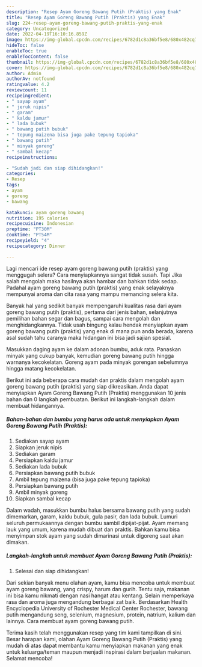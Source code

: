```yaml
---
description: "Resep Ayam Goreng Bawang Putih (Praktis) yang Enak"
title: "Resep Ayam Goreng Bawang Putih (Praktis) yang Enak"
slug: 224-resep-ayam-goreng-bawang-putih-praktis-yang-enak
category: Uncategorized
date: 2022-04-19T16:10:16.859Z
image: https://img-global.cpcdn.com/recipes/6782d1c8a36bf5e8/680x482cq70/ayam-goreng-bawang-putih-praktis-foto-resep-utama.jpg
hideToc: false
enableToc: true
enableTocContent: false
thumbnail: https://img-global.cpcdn.com/recipes/6782d1c8a36bf5e8/680x482cq70/ayam-goreng-bawang-putih-praktis-foto-resep-utama.jpg
cover: https://img-global.cpcdn.com/recipes/6782d1c8a36bf5e8/680x482cq70/ayam-goreng-bawang-putih-praktis-foto-resep-utama.jpg
author: Admin
authorAv: notfound
ratingvalue: 4.2
reviewcount: 11
recipeingredient:
- " sayap ayam"
- " jeruk nipis"
- " garam"
- " kaldu jamur"
- " lada bubuk"
- " bawang putih bubuk"
- " tepung maizena bisa juga pake tepung tapioka"
- " bawang putih"
- " minyak goreng"
- " sambal kecap"
recipeinstructions:

- "Sudah jadi dan siap dihidangkan!"
categories:
- Resep
tags:
- ayam
- goreng
- bawang

katakunci: ayam goreng bawang 
nutrition: 195 calories
recipecuisine: Indonesian
preptime: "PT30M"
cooktime: "PT54M"
recipeyield: "4"
recipecategory: Dinner

---
```



Lagi mencari ide resep ayam goreng bawang putih (praktis) yang menggugah selera? Cara menyiapkannya sangat tidak susah. Tapi Jika salah mengolah maka hasilnya akan hambar dan bahkan tidak sedap. Padahal ayam goreng bawang putih (praktis) yang enak selayaknya mempunyai aroma dan cita rasa yang mampu memancing selera kita.


Banyak hal yang sedikit banyak mempengaruhi kualitas rasa dari ayam goreng bawang putih (praktis), pertama dari jenis bahan, selanjutnya pemilihan bahan segar dan bagus, sampai cara mengolah dan menghidangkannya. Tidak usah bingung kalau hendak menyiapkan ayam goreng bawang putih (praktis) yang enak di mana pun anda berada, karena asal sudah tahu caranya maka hidangan ini bisa jadi sajian spesial.

Masukkan daging ayam ke dalam adonan bumbu, aduk rata. Panaskan minyak yang cukup banyak, kemudian goreng bawang putih hingga warnanya kecokelatan. Goreng ayam pada minyak gorengan sebelumnya hingga matang kecokelatan.


Berikut ini ada beberapa cara mudah dan praktis dalam mengolah ayam goreng bawang putih (praktis) yang siap dikreasikan. Anda dapat menyiapkan Ayam Goreng Bawang Putih (Praktis) menggunakan 10 jenis bahan dan 0 langkah pembuatan. Berikut ini langkah-langkah dalam membuat hidangannya.

<!--inarticleads1-->

##### Bahan-bahan dan bumbu yang harus ada untuk menyiapkan Ayam Goreng Bawang Putih (Praktis):

1. Sediakan  sayap ayam
1. Siapkan  jeruk nipis
1. Sediakan  garam
1. Persiapkan  kaldu jamur
1. Sediakan  lada bubuk
1. Persiapkan  bawang putih bubuk
1. Ambil  tepung maizena (bisa juga pake tepung tapioka)
1. Persiapkan  bawang putih
1. Ambil  minyak goreng
1. Siapkan  sambal kecap


Dalam wadah, masukkan bumbu halus bersama bawang putih yang sudah dimemarkan, garam, kaldu bubuk, gula pasir, dan lada bubuk. Lumuri seluruh permukaannya dengan bumbu sambil dipijat-pijat. Ayam memang lauk yang umum, karena mudah dibuat dan praktis. Bahkan kamu bisa menyimpan stok ayam yang sudah dimarinasi untuk digoreng saat akan dimakan. 

<!--inarticleads2-->

##### Langkah-langkah untuk membuat Ayam Goreng Bawang Putih (Praktis):


1. Selesai dan siap dihidangkan!

Dari sekian banyak menu olahan ayam, kamu bisa mencoba untuk membuat ayam goreng bawang, yang crispy, harum dan gurih. Tentu saja, makanan ini bisa kamu nikmati dengan nasi hangat atau kentang. Selain memperkaya rasa dan aroma juga mengandung berbagai zat baik. Berdasarkan Health Encyclopedia University of Rochester Medical Center Rochester, bawang putih mengandung seng, selenium, magnesium, protein, natrium, kalium dan lainnya. Cara membuat ayam goreng bawang putih. 

Terima kasih telah menggunakan resep yang tim kami tampilkan di sini. Besar harapan kami, olahan Ayam Goreng Bawang Putih (Praktis) yang mudah di atas dapat membantu kamu menyiapkan makanan yang enak untuk keluarga/teman maupun menjadi inspirasi dalam berjualan makanan. Selamat mencoba!
